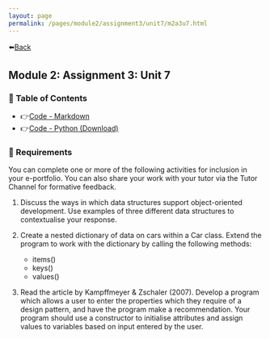 ```yaml
---
layout: page
permalink: /pages/module2/assignment3/unit7/m2a3u7.html
---
```


⬅️[Back](/pages/module2/assignment3/m2a3.html)

## Module 2: Assignment 3: Unit 7

### 🐲 Table of Contents

- 👉[Code - Markdown](/pages/module2/assignment3/unit7/code.html)
- 👉[Code - Python (Download)](./main.py)

### 📝 Requirements

You can complete one or more of the following activities for inclusion in your e-portfolio. You can also share your work with your tutor via the Tutor Channel for formative feedback.

1. Discuss the ways in which data structures support object-oriented development. Use examples of three different data structures to contextualise your response.
2. Create a nested dictionary of data on cars within a Car class. Extend the program to work with the dictionary by calling the following methods:

   - items()
   - keys()
   - values()

3. Read the article by Kampffmeyer & Zschaler (2007). Develop a program which allows a user to enter the properties which they require of a design pattern, and have the program make a recommendation. Your program should use a constructor to initialise attributes and assign values to variables based on input entered by the user.
